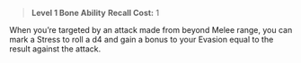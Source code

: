 > **Level 1 Bone Ability**
> **Recall Cost:** 1

When you’re targeted by an attack made from beyond Melee range, you can mark a Stress to roll a d4 and gain a bonus to your Evasion equal to the result against the attack.
